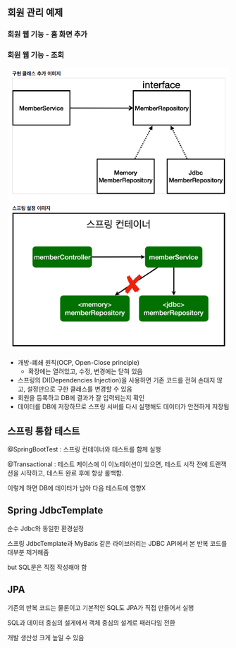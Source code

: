 ## 회원 관리 예제



### 회원 웹 기능 - 홈 화면 추가



### 회원 웹 기능 - 조회

![image-20230305222418657](./assets/image-20230305222418657.png)

* 개방-폐쇄 원칙(OCP, Open-Close principle)
  * 확장에는 열려있고, 수정, 변경에는 닫혀 있음
* 스프링의 DI(Dependencies Injection)을 사용하면 기존 코드를 전혀 손대지 않고, 설정만으로 구한 클래스를 변경할 수 있음
* 회원을 등록하고 DB에 결과가 잘 입력되는지 확인
* 데이터를 DB에 저장하므로 스프링 서버를 다시 실행해도 데이터가 안전하게 저장됨



## 스프링 통합 테스트

@SpringBootTest : 스프링 컨테이너와 테스트를 함께 실행

@Transactional : 테스트 케이스에 이 이노테이션이 있으면, 테스트 시작 전에 트랜잭션을 시작하고, 테스트 완료 후에 항상 롤백함.

이렇게 하면 DB에 데이터가 남아 다음 테스트에 영향X





## Spring JdbcTemplate

순수 Jdbc와 동일한 환경설정

스프링 JdbcTemplate과 MyBatis 같은 라이브러리는 JDBC API에서 본 반복 코드를 대부분 제거해줌

but SQL문은 직접 작성해야 함



## JPA

기존의 반복 코드는 물론이고 기본적인 SQL도 JPA가 직접 만들어서 실행

SQL과 데이터 중심의 설게에서 객체 중심의 설계로 패러다임 전환

개발 생산성 크게 높일 수 있음



